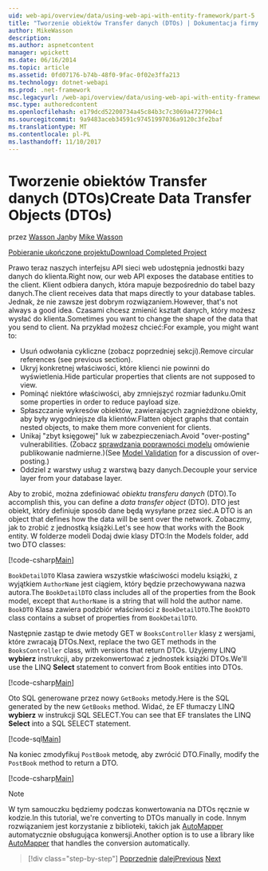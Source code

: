 ```yaml
---
uid: web-api/overview/data/using-web-api-with-entity-framework/part-5
title: "Tworzenie obiektów Transfer danych (DTOs) | Dokumentacja firmy Microsoft"
author: MikeWasson
description: 
ms.author: aspnetcontent
manager: wpickett
ms.date: 06/16/2014
ms.topic: article
ms.assetid: 0fd07176-b74b-48f0-9fac-0f02e3ffa213
ms.technology: dotnet-webapi
ms.prod: .net-framework
msc.legacyurl: /web-api/overview/data/using-web-api-with-entity-framework/part-5
msc.type: authoredcontent
ms.openlocfilehash: e179dcd52200734a45c84b3c7c3069a4727904c1
ms.sourcegitcommit: 9a9483aceb34591c97451997036a9120c3fe2baf
ms.translationtype: MT
ms.contentlocale: pl-PL
ms.lasthandoff: 11/10/2017
---
```

<a name="create-data-transfer-objects-dtos"></a><span data-ttu-id="7d192-102">Tworzenie obiektów Transfer danych (DTOs)</span><span class="sxs-lookup"><span data-stu-id="7d192-102">Create Data Transfer Objects (DTOs)</span></span>
====================
<span data-ttu-id="7d192-103">przez [Wasson Jan](https://github.com/MikeWasson)</span><span class="sxs-lookup"><span data-stu-id="7d192-103">by [Mike Wasson](https://github.com/MikeWasson)</span></span>

[<span data-ttu-id="7d192-104">Pobieranie ukończone projektu</span><span class="sxs-lookup"><span data-stu-id="7d192-104">Download Completed Project</span></span>](https://github.com/MikeWasson/BookService)

<span data-ttu-id="7d192-105">Prawo teraz naszych interfejsu API sieci web udostępnia jednostki bazy danych do klienta.</span><span class="sxs-lookup"><span data-stu-id="7d192-105">Right now, our web API exposes the database entities to the client.</span></span> <span data-ttu-id="7d192-106">Klient odbiera danych, która mapuje bezpośrednio do tabel bazy danych.</span><span class="sxs-lookup"><span data-stu-id="7d192-106">The client receives data that maps directly to your database tables.</span></span> <span data-ttu-id="7d192-107">Jednak, że nie zawsze jest dobrym rozwiązaniem.</span><span class="sxs-lookup"><span data-stu-id="7d192-107">However, that's not always a good idea.</span></span> <span data-ttu-id="7d192-108">Czasami chcesz zmienić kształt danych, który możesz wysłać do klienta.</span><span class="sxs-lookup"><span data-stu-id="7d192-108">Sometimes you want to change the shape of the data that you send to client.</span></span> <span data-ttu-id="7d192-109">Na przykład możesz chcieć:</span><span class="sxs-lookup"><span data-stu-id="7d192-109">For example, you might want to:</span></span>

- <span data-ttu-id="7d192-110">Usuń odwołania cykliczne (zobacz poprzedniej sekcji).</span><span class="sxs-lookup"><span data-stu-id="7d192-110">Remove circular references (see previous section).</span></span>
- <span data-ttu-id="7d192-111">Ukryj konkretnej właściwości, które klienci nie powinni do wyświetlenia.</span><span class="sxs-lookup"><span data-stu-id="7d192-111">Hide particular properties that clients are not supposed to view.</span></span>
- <span data-ttu-id="7d192-112">Pominąć niektóre właściwości, aby zmniejszyć rozmiar ładunku.</span><span class="sxs-lookup"><span data-stu-id="7d192-112">Omit some properties in order to reduce payload size.</span></span>
- <span data-ttu-id="7d192-113">Spłaszczanie wykresów obiektów, zawierających zagnieżdżone obiekty, aby były wygodniejsze dla klientów.</span><span class="sxs-lookup"><span data-stu-id="7d192-113">Flatten object graphs that contain nested objects, to make them more convenient for clients.</span></span>
- <span data-ttu-id="7d192-114">Unikaj "zbyt księgowej" luk w zabezpieczeniach.</span><span class="sxs-lookup"><span data-stu-id="7d192-114">Avoid "over-posting" vulnerabilities.</span></span> <span data-ttu-id="7d192-115">(Zobacz [sprawdzania poprawności modelu](../../formats-and-model-binding/model-validation-in-aspnet-web-api.md) omówienie publikowanie nadmierne.)</span><span class="sxs-lookup"><span data-stu-id="7d192-115">(See [Model Validation](../../formats-and-model-binding/model-validation-in-aspnet-web-api.md) for a discussion of over-posting.)</span></span>
- <span data-ttu-id="7d192-116">Oddziel z warstwy usług z warstwą bazy danych.</span><span class="sxs-lookup"><span data-stu-id="7d192-116">Decouple your service layer from your database layer.</span></span>

<span data-ttu-id="7d192-117">Aby to zrobić, można zdefiniować *obiektu transferu danych* (DTO).</span><span class="sxs-lookup"><span data-stu-id="7d192-117">To accomplish this, you can define a *data transfer object* (DTO).</span></span> <span data-ttu-id="7d192-118">DTO jest obiekt, który definiuje sposób dane będą wysyłane przez sieć.</span><span class="sxs-lookup"><span data-stu-id="7d192-118">A DTO is an object that defines how the data will be sent over the network.</span></span> <span data-ttu-id="7d192-119">Zobaczmy, jak to zrobić z jednostką książki.</span><span class="sxs-lookup"><span data-stu-id="7d192-119">Let's see how that works with the Book entity.</span></span> <span data-ttu-id="7d192-120">W folderze modeli Dodaj dwie klasy DTO:</span><span class="sxs-lookup"><span data-stu-id="7d192-120">In the Models folder, add two DTO classes:</span></span>

[!code-csharp[Main](part-5/samples/sample1.cs)]

<span data-ttu-id="7d192-121">`BookDetailDTO` Klasa zawiera wszystkie właściwości modelu książki, z wyjątkiem `AuthorName` jest ciągiem, który będzie przechowywana nazwa autora.</span><span class="sxs-lookup"><span data-stu-id="7d192-121">The `BookDetailDTO` class includes all of the properties from the Book model, except that `AuthorName` is a string that will hold the author name.</span></span> <span data-ttu-id="7d192-122">`BookDTO` Klasa zawiera podzbiór właściwości z `BookDetailDTO`.</span><span class="sxs-lookup"><span data-stu-id="7d192-122">The `BookDTO` class contains a subset of properties from `BookDetailDTO`.</span></span>

<span data-ttu-id="7d192-123">Następnie zastąp te dwie metody GET w `BooksController` klasy z wersjami, które zwracają DTOs.</span><span class="sxs-lookup"><span data-stu-id="7d192-123">Next, replace the two GET methods in the `BooksController` class, with versions that return DTOs.</span></span> <span data-ttu-id="7d192-124">Użyjemy LINQ **wybierz** instrukcji, aby przekonwertować z jednostek książki DTOs.</span><span class="sxs-lookup"><span data-stu-id="7d192-124">We'll use the LINQ **Select** statement to convert from Book entities into DTOs.</span></span>

[!code-csharp[Main](part-5/samples/sample2.cs)]

<span data-ttu-id="7d192-125">Oto SQL generowane przez nowy `GetBooks` metody.</span><span class="sxs-lookup"><span data-stu-id="7d192-125">Here is the SQL generated by the new `GetBooks` method.</span></span> <span data-ttu-id="7d192-126">Widać, że EF tłumaczy LINQ **wybierz** w instrukcji SQL SELECT.</span><span class="sxs-lookup"><span data-stu-id="7d192-126">You can see that EF translates the LINQ **Select** into a SQL SELECT statement.</span></span>

[!code-sql[Main](part-5/samples/sample3.sql)]

<span data-ttu-id="7d192-127">Na koniec zmodyfikuj `PostBook` metodę, aby zwrócić DTO.</span><span class="sxs-lookup"><span data-stu-id="7d192-127">Finally, modify the `PostBook` method to return a DTO.</span></span>

[!code-csharp[Main](part-5/samples/sample4.cs)]

> [!NOTE]
> <span data-ttu-id="7d192-128">W tym samouczku będziemy podczas konwertowania na DTOs ręcznie w kodzie.</span><span class="sxs-lookup"><span data-stu-id="7d192-128">In this tutorial, we're converting to DTOs manually in code.</span></span> <span data-ttu-id="7d192-129">Innym rozwiązaniem jest korzystanie z biblioteki, takich jak [AutoMapper](http://automapper.org/) automatycznie obsługująca konwersji.</span><span class="sxs-lookup"><span data-stu-id="7d192-129">Another option is to use a library like [AutoMapper](http://automapper.org/) that handles the conversion automatically.</span></span>

>[!div class="step-by-step"]
<span data-ttu-id="7d192-130">[Poprzednie](part-4.md)
[dalej](part-6.md)</span><span class="sxs-lookup"><span data-stu-id="7d192-130">[Previous](part-4.md)
[Next](part-6.md)</span></span>
